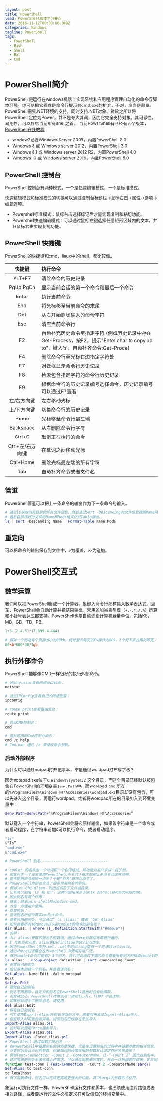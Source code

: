 ```yaml
---
layout: post
title: PowerShell
lead: PowerShell脚本学习要点
date: 2016-11-12T00:00:00.000Z
categories: Windows
tagline: PowerShell
tags:
  - PowerShell
  - Bash
  - Shell
  - Bat
  - Cmd
---
```


# PowerShell简介

PowerShell 是运行在windows机器上实现系统和应用程序管理自动化的命令行脚本环境。你可以把它看成是命令行提示符cmd.exe的扩充，不对，应当是颠覆。 PowerShell需要.NET环境的支持，同时支持.NET对象。微软之所以将PowerShell 定位为Power，并不是夸大其词，因为它完全支持对象。其可读性，易用性，可以位居当前所有shell之首。 当前PowerShell有已经有五个版本，[PowerShell在线教程](http://www.pstips.net/powershell-online-tutorials/)

- window7或者Windows Server 2008，内置PowerShell 2.0
- Windows 8 或 Windows server 2012，内置PowerShell 3.0
- Windows 8.1 或 Windows server 2012 R2，内置PowerShell 4.0
- Windows 10 或 Windows server 2016，内置PowerShell 5.0

## PowerShell 控制台

PowerShell控制台有两种模式，一个是快速编辑模式，一个是标准模式。

快速编辑模式和标准模式的切换可以通过控制台标题栏->鼠标右击->属性->选项->编辑选项。

- Powershell标准模式：鼠标右击选择标记后才能实现复制和粘切功能。
- Powershell快速编辑模式：可以通过鼠标左键选择任意矩形区域内的文本，并且鼠标右击实现复制功能。

## PowerShell 快捷键

PowerShell的快捷键和cmd，linux中的shell，都比较像。

|     快捷键     | 执行命令                                     |
| :---------: | :--------------------------------------- |
|   ALT+F7    | 清除命令的历史记录                                |
|  PgUp PgDn  | 显示当前会话的第一个命令和最后一个命令                      |
|    Enter    | 执行当前命令                                   |
|     End     | 将光标移至当前命令的末尾                             |
|     Del     | 从右开始删除输入的命令字符                            |
|     Esc     | 清空当前命令行                                  |
|     F2      | 自动补充历史命令至指定字符   (例如历史记录中存在Get-Process，按F2，提示"Enter char to copy up to"，键入‘s’，自动补齐命令:Get-Proce) |
|     F4      | 删除命令行至光标右边指定字符处                          |
|     F7      | 对话框显示命令行历史记录                             |
|     F8      | 检索包含指定字符的命令行历史记录                         |
|     F9      | 根据命令行的历史记录编号选择命令，历史记录编号可以通过F7查看          |
|   左/右方向键    | 左右移动光标                                   |
|   上/下方向键    | 切换命令行的历史记录                               |
|    Home     | 光标移至命令行最左端                               |
|  Backspace  | 从右删除命令行字符                                |
|   Ctrl+C    | 取消正在执行的命令                                |
| Ctrl+左/右方向键 | 在单词之间移动光标                                |
|  Ctrl+Home  | 删除光标最左端的所有字符                             |
|     Tab     | 自动补齐命令或者文件名                              |

## 管道

PowerShell管道可以把上一条命令的输出作为下一条命令的输入。

```powershell
# 通过ls获取当前目录的所有文件信息，然后通过Sort -Descending对文件信息按照Name降序排列，
# 最后将排序好的文件的Name和Mode格式化成Table输出。
ls | sort -Descending Name | Format-Table Name,Mode
```

## 重定向

可以把命令的输出保存到文件中，`>`为覆盖，`>>`为追加。

# PowerShell交互式

## 数学运算

我们可以把PowerShell当成一个计算器。象键入命令行那样输入数学表达式，回车，PowerShell会自动计算并把结果输出。常用的加减乘除模（`+,-,*,/,%`）运算和小括号表达式都支持。PowerShell也能自动识别计算机容量单位，包括KB，MB，GB，TB，PB。

```powershell
1+3-(2.4-5)*(7.899-4.444)

# 假如一个网站每个页面大小为80kb，统计显示每天的PV操作为800，1个月下来占用的带宽：
80kb*800*30/1gb
```

##  执行外部命令

PowerShell 能够像CMD一样很好的执行外部命令。

```powershell
# 通过netstat查看网络端口状态：
netstat

# 通过IPConfig查看自己的网络配置：
ipconfig

# route print查看路由信息：
route print

# 启动CMD控制台：
cmd

# 查找可用的Cmd控制台命令：
cmd /c help
# Cmd.exe 通过 /c 来接收命令参数。
```

### 启动外部程序

为什么可以通过notpad打开记事本，不能通过wordpad打开写字板？

因为notepad.exe位于`C:Windows\system32` 这个目录，而这个目录已经默认被包含在PowerShell的环境变量`$env:Path`中。而wordpad.exe 所在的`%ProgramFiles%\Windows NT\Accessories\wordpad.exe`目录却没有包含，可以先进入这个目录，再运行wordpad，或者将wordpad所在的目录加入到环境变量中：

```powershell
$env:Path=$env:Path+”%ProgramFiles%\Windows NT\Accessories”
```

默认键入一个字符串，PowerShell会将它原样输出，如果该字符串是一个命令或者启动程序，在字符串前加`&`可以执行命令，或者启动程序。

```powershell
"ls"
&“ls”
"cmd.exe"
&"cmd.exe"
```

```powershell
# PowerShell 别名 ------------------------------

# cmdlet 的名称由一个动词和一个名词组成，其功能对用户来讲一目了然。
# 但是对于一个经常使用PowerShell命令的人每天敲那么多命令也很麻烦啊。
# 能不能把命令缩短一点呢？于是“别名”就应运而生了。
# PowerShell内部也实现了很多常用命令的别名。
# 例如Get-ChildItem，列出当前的子文件或目录。
# 它有两个别名：ls 和 dir，这两个别名来源于unix 的shell和windows的cmd。
# 因此别名有两个作用：
# 继承：继承unix-shell和windows-cmd。
# 方便：方便用户使用。
# 处理别名：
# 查询别名所指的真实cmdlet命令。
# 查看可用的别名，可以通过” ls alias:” 或者 ”Get-Alias“
# 如何查看所有以Remove打头的cmdlet的命令的别名呢？
dir alias: | where {$_.Definition.Startswith("Remove")}
# 说明：
# dir alias:获取的是别名的数组，通过where对数组元素进行遍历，
# $_代表当前元素，alias的Definition为String类型，
# 因为PowerShell支持.net，.net中的string类有一个方法Startswith。
# 通过where过滤集合在PowerShell中使用非常广泛。
# 有的cmdlet命令可能有2-3个别名，我们可以通过下面的命令查看所有别名和指向cmdlet的别名的个数。
ls alias: | Group-Object definition | sort -Descending Count
# 创建自己的别名
# 给记事本创建一个别名，并查看该别名；
Set-Alias -Name Edit -Value notepad
Edit
$alias:Edit
# 删除自己的别名
# 别名不用删除，自定义的别名在PowerShell退出时会自动清除。
# 但是请放心，PowerShell内置别名（诸如ls,dir,fl等）不会清除。
# 如果你非得手工删除别名。请使用
del alias:Edit
# 保存自己的别名
# 可以使用Export-Alias将别名导出到文件，需要时再通过Import-Alias导入。
# 但是导入时可能会有异常，提示别名已经存在无法导入：
Import-Alias alias.ps1
# 这时可以使用Force强制导入。
Export-Alias alias.ps1
Import-Alias -Force alias.ps1
# PowerShell 通过函数扩展别名 ---
# 在PowerShell中设置别名的确方便快捷，但是在设置别名的过程中并设置参数的相关信息。
# 尽管别名会自动识别参数，但是如何把经常使用的参数默认设定在别名里面呢？
# 例如Test-Connection -Count 2 -ComputerName，让-“-Count 2” 固化在别名中。
# 这时简单的别名无法完成上述需求，可以通过函数来完成它，并且一旦把函数拉过来，定义别名会变得更加灵活。
function test-conn { Test-Connection  -Count 2 -ComputerName $args}
Set-Alias tc test-conn
tc localhost
# 有了函数牵线，别名可以完成更高级更强大的功能，其中$args为参数的占位符。
```

象运行可执行文件一样，PowerShell运行文件和脚本，也必须使用绝对路径或者相对路径，或者要运行的文件必须定义在可受信任的环境变量中。
